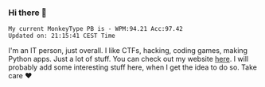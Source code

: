 ### Hi there 👋
<!-- PB START -->
```
My current MonkeyType PB is - WPM:94.21 Acc:97.42
Updated on: 21:15:41 CEST Time
```
<!-- PB END -->
I'm an IT person, just overall. I like CTFs, hacking, coding games, making Python apps. Just a lot of stuff.
You can check out my website [here](https://skill3472.github.io/).
I will probably add some interesting stuff here, when I get the idea to do so. Take care ❤️
